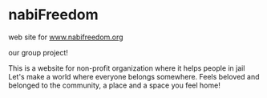 # nabiFreedom
web site for www.nabifreedom.org

our group project!

This is a website for non-profit organization where it helps people in jail
Let's make a world where everyone belongs somewhere. Feels beloved and belonged to the community, a place and a space you feel home!
